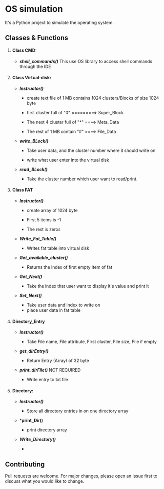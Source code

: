 # OS simulation

It's a Python project to simulate the operating system.



## Classes & Functions

1. #### **Class CMD:** 

   - ***shell_commands()*** This use OS library to access shell commands through the IDE

     

2. #### **Class Virtual-disk:**

   - ***Instructor()*** 

     - create text file of 1 MB contains 1024 clusters/Blocks of size 1024 byte 

     - first cluster full of "0" =========> Super_Block

     - The next 4 cluster full of "*" ====> Meta_Data

     - The rest of 1 MB contain "#" ====> File_Data

       

   - ***write_BLock()***

     - Take user data, and the cluster number where it should write on

     - write what user enter into the virtual disk

       

   - ***read_BLock()***

     - Take the cluster number which user want to read/print.

       

3. #### Class FAT

   - ***Instructor()*** 

     - create array of 1024 byte

     - First 5 items is -1

     - The rest is zeros

       

   - ***Write_Fat_Table()***

     - Writes fat table into virtual disk

       

   - ***Get_available_cluster()***

     - Returns the index of first empty item of fat

       

   - ***Get_Next()***

     - Take the index that user want to display it's value and print it

       

   - ***Set_Next()***

     - Take user data and index to write on
     - place user data in fat table



4. #### Directory_Entry

   - ***Instructor()*** 

     - Take File name, File attribute, First cluster, File size, File if empty

       

   - ***get_dirEntry()***

     - Return Entry (Array) of 32 byte

     

   - ***print_dirFile()*** NOT REQUIRED

     - Write entry to txt file

       

5. #### Directory:

   - ***Instructor()*** 

     - Store all directory entries in on one directory array

       

   - ***print_Dir()**

     - print directory array

       

   - ***Write_Directory()***

     - 

## Contributing

Pull requests are welcome. For major changes, please open an issue first to discuss what you would like to change.
